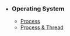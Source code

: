 - ### Operating System

  - [Process](https://github.com/gnsdp99/tech-interview/blob/main/Operating%20System/Process.md)
  - [Process & Thread](https://github.com/gnsdp99/tech-interview/blob/main/Operating%20System/Process%20%26%20Thread.md)
